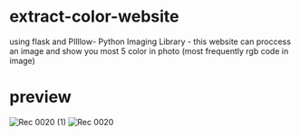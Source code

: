 # extract-color-website
using flask and PIlllow- Python Imaging Library - this website can proccess an image and show you most 5 color in photo (most frequently rgb code in image)

# preview
![Rec 0020 (1)](https://github.com/myhadiplace/extract-color-website/assets/118046795/0b4aa1bd-7232-4c4a-b144-3b71aecf067d)
![Rec 0020](https://github.com/myhadiplace/extract-color-website/assets/118046795/72803ef7-ddfe-492e-9b15-879fcade8521)



